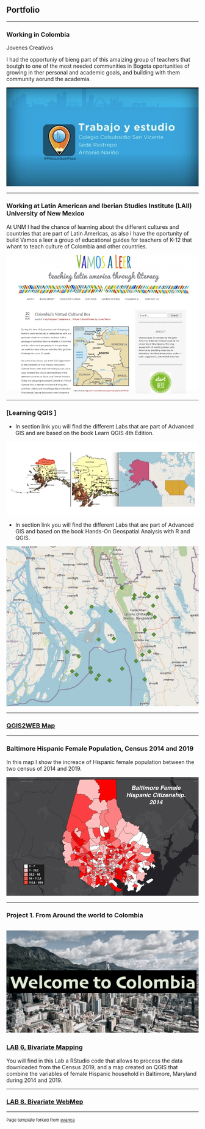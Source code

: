 ## Portfolio

---
### Working in Colombia
Jovenes Creativos 

I had the opportuniy of bieng part of this amaizing group of teachers that boutgh to one of the most needed communities in Bogota oportunities of growing in ther personal and academic goals, and building with them community aorund the academia.

 <a href="https://youtu.be/CsW9gm01qoE?list=LL"> <img src="/images/3C7550E5-8F23-4F7F-812B-AB26C26E5197.jpeg?raw=true"/> </a> 

---

### Working at Latin American and Iberian Studies Institute (LAII) University of New Mexico 

At UNM I had the chance of learning about the different cultures and countries that are part of Latin Americas, as also I have the oportunity of build Vamos a leer a group of educational guides for teachers of K-12 that whant to teach culture of Colombia and other countries.

<a href="https://teachinglatinamericathroughliterature.wordpress.com/2020/05/20/colombias-virtual-cultural-box/"> <img src="/images/7CE707FC-FE29-4A1B-8F04-9B2581BFCA03.jpeg?raw=true"/> </a> 

---

### [Learning QGIS ]

- In section link you will find the different Labs that are part of Advanced GIS and are based on the book Learn QGIS 4th Edition.

[<img src="/images/Chapter 2.jpeg?raw=true"/>](/Learn_QGIS_Fourth_Edition/index.md)

- In section link you will find the different Labs that are part of Advanced GIS and based on the book Hands-On Geospatial Analysis with R and QGIS.

[<img src="/Hands-On Geospatial Analysis with R and QGIS/chapter 2/43D335C2-1C27-4906-9D3E-3972CB9E9A48.jpeg?raw=true"/>](/Hands_On_Geospatial_Analysis_with_R_and_QGIS/index.md)

---

### [QGIS2WEB Map](/LAB_5/qgis2web_2021_03_11-22_42_23_785815/)

---

### Baltimore Hispanic Female Population, Census 2014 and 2019

In this map I show the increace of Hispanic female population between the two census of 2014 and 2019.

<img src="/images/balt_hispanic_female_2014-19.gif"/>

---
### Project 1. From Around the world to Colombia

[<img src="/images/5B127238-A95E-4A0C-93D3-D71B7B068EE1_1_105_c.jpeg"/>](/realproject1/README.md)   
---

### [LAB 6, Bivariate Mapping](/lab6/index.md) 
You will find in this Lab a RStudio code that allows to process the data downloaded from the Census 2019, and a map created on QGIS that combine the variables of female Hispanic household in Baltimore, Maryland during 2014 and 2019.

---
### [LAB 8, Bivariate WebMep](/LAB8/index.md/)

---
<p style="font-size:11px">Page template forked from <a href="https://github.com/evanca/quick-portfolio">evanca</a></p>
<!-- Remove above link if you don't want to attibute -->
